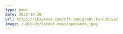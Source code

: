 ```yaml
---
type: news
date: 2022-10-20
url: https://ckxpress.com/nft-immigrant-to-native/
image: /uploads/latest-news/openbook.jpeg
---
```

